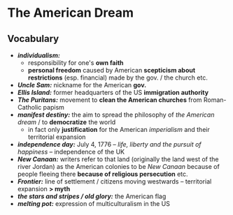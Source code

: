# The American Dream

## Vocabulary

- ***individualism:***
	- responsibility for one's **own faith**
	- **personal freedom** caused by American **scepticism about restrictions** (esp. financial) made by the gov. / the church etc.
- ***Uncle Sam:*** nickname for the American **gov.**
- ***Ellis Island:*** former headquarters of the US **immigration authority**
- ***The Puritans:*** movement to **clean the American churches** from Roman-Catholic papism
- ***manifest destiny:*** the aim to spread the philosophy of *the American dream* / to **democratize** the world
	- in fact only **justification** for the American *imperialism* and their territorial expansion
- ***independence day:*** July 4, 1776 – *life, liberty and the pursuit of happiness* – independence of the UK
- ***New Canaan:*** writers refer to that land (originally the land west of the river Jordan) as the American colonies to be *New Canaan* because of people fleeing there **because of religious persecution** etc.
- ***Frontier:*** line of settlement / citizens moving westwards – territorial expansion **> myth**
- ***the stars and stripes / old glory:*** the American flag
- ***melting pot:*** expression of multiculturalism in the US
<!--stackedit_data:
eyJoaXN0b3J5IjpbLTIxNDQyMDMwMDUsLTE5MjUxNTYxODYsOD
E4OTcwMDM0LC0yMDI5NDM2MTk0LC03MDkwODg0MDJdfQ==
-->